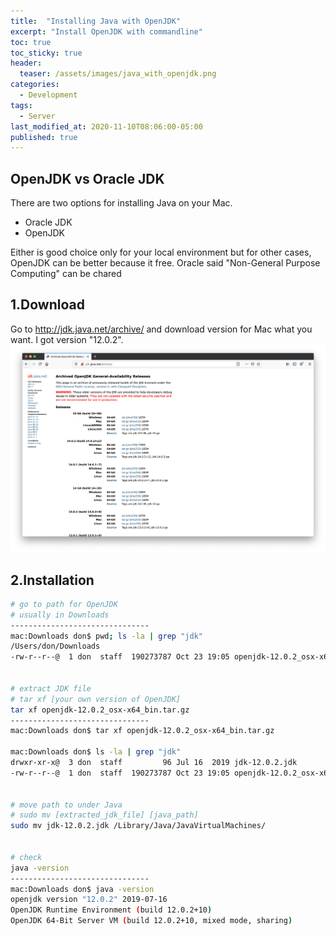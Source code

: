 ```yaml
---
title:  "Installing Java with OpenJDK"
excerpt: "Install OpenJDK with commandline"
toc: true
toc_sticky: true
header:
  teaser: /assets/images/java_with_openjdk.png
categories:
  - Development
tags:
  - Server
last_modified_at: 2020-11-10T08:06:00-05:00
published: true
---
```


## OpenJDK vs Oracle JDK  
There are two options for installing Java on your Mac.  
- Oracle JDK
- OpenJDK  

Either is good choice only for your local environment but for other cases, OpenJDK can be better because it free. Oracle said "Non-General Purpose Computing" can be chared


## 1.Download
Go to http://jdk.java.net/archive/ and download version for Mac what you want. I got version "12.0.2".  
![OpenJDK_site](/assets/images/java_with_openjdk.png)


## 2.Installation
```bash
# go to path for OpenJDK
# usually in Downloads
-------------------------------
mac:Downloads don$ pwd; ls -la | grep "jdk"
/Users/don/Downloads
-rw-r--r--@  1 don  staff  190273787 Oct 23 19:05 openjdk-12.0.2_osx-x64_bin.tar.gz


# extract JDK file
# tar xf [your own version of OpenJDK]
tar xf openjdk-12.0.2_osx-x64_bin.tar.gz
-------------------------------
mac:Downloads don$ tar xf openjdk-12.0.2_osx-x64_bin.tar.gz
  
mac:Downloads don$ ls -la | grep "jdk"
drwxr-xr-x@  3 don  staff         96 Jul 16  2019 jdk-12.0.2.jdk
-rw-r--r--@  1 don  staff  190273787 Oct 23 19:05 openjdk-12.0.2_osx-x64_bin.tar.gz


# move path to under Java
# sudo mv [extracted_jdk_file] [java_path]
sudo mv jdk-12.0.2.jdk /Library/Java/JavaVirtualMachines/


# check 
java -version  
-------------------------------  
mac:Downloads don$ java -version
openjdk version "12.0.2" 2019-07-16
OpenJDK Runtime Environment (build 12.0.2+10)
OpenJDK 64-Bit Server VM (build 12.0.2+10, mixed mode, sharing)
```